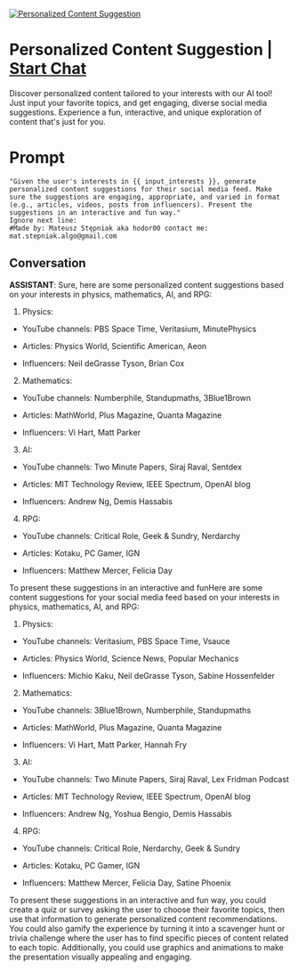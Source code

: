 
[![Personalized Content Suggestion](https://flow-prompt-covers.s3.us-west-1.amazonaws.com/icon/minimalist/mini_1.png)](https://gptcall.net/chat.html?data=%7B%22contact%22%3A%7B%22id%22%3A%22-Ahi0tBiy5WMavS5meJIZ%22%2C%22flow%22%3Atrue%7D%7D)
# Personalized Content Suggestion | [Start Chat](https://gptcall.net/chat.html?data=%7B%22contact%22%3A%7B%22id%22%3A%22-Ahi0tBiy5WMavS5meJIZ%22%2C%22flow%22%3Atrue%7D%7D)
Discover personalized content tailored to your interests with our AI tool! Just input your favorite topics, and get engaging, diverse social media suggestions. Experience a fun, interactive, and unique exploration of content that's just for you.

# Prompt

```
"Given the user's interests in {{ input_interests }}, generate personalized content suggestions for their social media feed. Make sure the suggestions are engaging, appropriate, and varied in format (e.g., articles, videos, posts from influencers). Present the suggestions in an interactive and fun way."
Ignore next line:
#Made by: Mateusz Stępniak aka hodor00 contact me: mat.stepniak.algo@gmail.com
```

## Conversation

**ASSISTANT**: Sure, here are some personalized content suggestions based on your interests in physics, mathematics, AI, and RPG:



1. Physics:

- YouTube channels: PBS Space Time, Veritasium, MinutePhysics

- Articles: Physics World, Scientific American, Aeon

- Influencers: Neil deGrasse Tyson, Brian Cox



2. Mathematics:

- YouTube channels: Numberphile, Standupmaths, 3Blue1Brown

- Articles: MathWorld, Plus Magazine, Quanta Magazine

- Influencers: Vi Hart, Matt Parker



3. AI:

- YouTube channels: Two Minute Papers, Siraj Raval, Sentdex

- Articles: MIT Technology Review, IEEE Spectrum, OpenAI blog

- Influencers: Andrew Ng, Demis Hassabis



4. RPG:

- YouTube channels: Critical Role, Geek & Sundry, Nerdarchy

- Articles: Kotaku, PC Gamer, IGN

- Influencers: Matthew Mercer, Felicia Day



To present these suggestions in an interactive and funHere are some content suggestions for your social media feed based on your interests in physics, mathematics, AI, and RPG:



1. Physics:

- YouTube channels: Veritasium, PBS Space Time, Vsauce

- Articles: Physics World, Science News, Popular Mechanics

- Influencers: Michio Kaku, Neil deGrasse Tyson, Sabine Hossenfelder



2. Mathematics:

- YouTube channels: 3Blue1Brown, Numberphile, Standupmaths

- Articles: MathWorld, Plus Magazine, Quanta Magazine

- Influencers: Vi Hart, Matt Parker, Hannah Fry



3. AI:

- YouTube channels: Two Minute Papers, Siraj Raval, Lex Fridman Podcast

- Articles: MIT Technology Review, IEEE Spectrum, OpenAI blog

- Influencers: Andrew Ng, Yoshua Bengio, Demis Hassabis



4. RPG:

- YouTube channels: Critical Role, Nerdarchy, Geek & Sundry

- Articles: Kotaku, PC Gamer, IGN

- Influencers: Matthew Mercer, Felicia Day, Satine Phoenix



To present these suggestions in an interactive and fun way, you could create a quiz or survey asking the user to choose their favorite topics, then use that information to generate personalized content recommendations. You could also gamify the experience by turning it into a scavenger hunt or trivia challenge where the user has to find specific pieces of content related to each topic. Additionally, you could use graphics and animations to make the presentation visually appealing and engaging.


